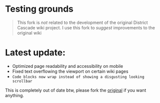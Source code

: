 # Testing grounds
> This fork is *not* related to the development of the original District Cascade wiki project.
> I use this fork to *suggest* improvements to the original wiki

# Latest update:
- Optimized page readability and accessibility on mobile
- Fixed text overflowing the viewport on certain wiki pages
- ```Code blocks now wrap instead of showing a disgusting looking scrollbar```

This is completely out of date btw, please fork the [original](https://github.com/FIREYAUTO/DistrictCascade) if you want anything.
